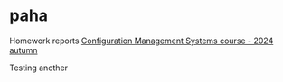 # paha

Homework reports [Configuration Management Systems course - 2024 autumn](https://terokarvinen.com/palvelinten-hallinta/)

Testing another
